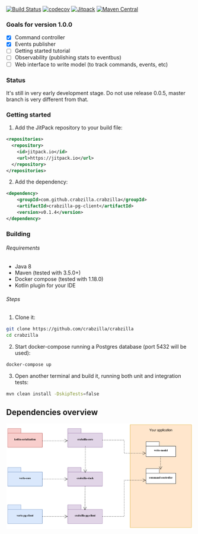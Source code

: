 [![Build Status](https://travis-ci.org/crabzilla/crabzilla.svg?branch=master)](https://travis-ci.org/crabzilla/crabzilla)
[![codecov](https://codecov.io/gh/crabzilla/crabzilla/branch/master/graph/badge.svg)](https://codecov.io/gh/crabzilla/crabzilla)
[![Jitpack](https://jitpack.io/v/io.github.crabzilla/crabzilla.svg)](https://jitpack.io/#io.github.crabzilla/crabzilla)
[![Maven Central](https://maven-badges.herokuapp.com/maven-central/io.github.crabzilla/crabzilla/badge.svg)](http://search.maven.org/#artifactdetails%7Cio.github.crabzilla%7Ccrabzilla%7C0.0.5%7C)


### Goals for version 1.0.0

- [x] Command controller
- [x] Events publisher
- [ ] Getting started tutorial
- [ ] Observability (publishing stats to eventbus)
- [ ] Web interface to write model (to track commands, events, etc)

### Status

It's still in very early development stage. Do not use release 0.0.5, master branch is very different from that.

### Getting started

1. Add the JitPack repository to your build file:

```xml
<repositories>
  <repository>
    <id>jitpack.io</id>
    <url>https://jitpack.io</url>
  </repository>
</repositories>
```

2. Add the dependency:

```xml
<dependency>
    <groupId>com.github.crabzilla.crabzilla</groupId>
    <artifactId>crabzilla-pg-client</artifactId>
    <version>v0.1.4</version>
</dependency>
```

### Building

###### Requirements

* Java 8
* Maven (tested with 3.5.0+)
* Docker compose (tested with 1.18.0)
* Kotlin plugin for your IDE

###### Steps

1. Clone it:

```bash
git clone https://github.com/crabzilla/crabzilla
cd crabzilla
```

2. Start docker-compose running a Postgres database (port 5432 will be used):

```bash
docker-compose up
```

3. Open another terminal and build it, running both unit and integration tests:

```bash
mvn clean install -DskipTests=false
```

## Dependencies overview

![GitHub Logo](/crabzilla-packages.png)



